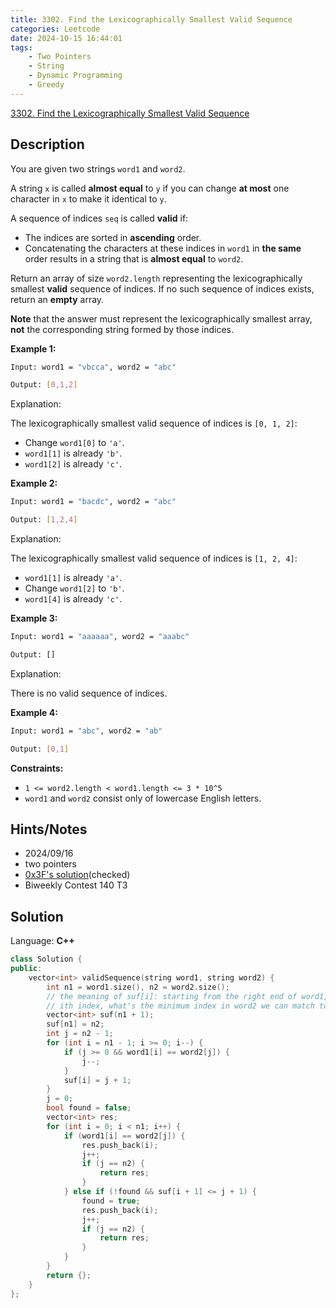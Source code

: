 ```yaml
---
title: 3302. Find the Lexicographically Smallest Valid Sequence
categories: Leetcode
date: 2024-10-15 16:44:01
tags:
    - Two Pointers
    - String
    - Dynamic Programming
    - Greedy
---
```


[3302. Find the Lexicographically Smallest Valid Sequence](https://leetcode.com/problems/find-the-lexicographically-smallest-valid-sequence/description/)

## Description

You are given two strings `word1` and `word2`.

A string `x` is called **almost equal**  to `y` if you can change **at most**  one character in `x` to make it identical to `y`.

A sequence of indices `seq` is called **valid**  if:

- The indices are sorted in **ascending**  order.
- Concatenating the characters at these indices in `word1` in **the same**  order results in a string that is **almost equal**  to `word2`.

Return an array of size `word2.length` representing the lexicographically smallest **valid**  sequence of indices. If no such sequence of indices exists, return an **empty**  array.

**Note**  that the answer must represent the lexicographically smallest array, **not**  the corresponding string formed by those indices.

**Example 1:**

```bash
Input: word1 = "vbcca", word2 = "abc"

Output: [0,1,2]
```

Explanation:

The lexicographically smallest valid sequence of indices is `[0, 1, 2]`:

- Change `word1[0]` to `'a'`.
- `word1[1]` is already `'b'`.
- `word1[2]` is already `'c'`.

**Example 2:**

```bash
Input: word1 = "bacdc", word2 = "abc"

Output: [1,2,4]
```

Explanation:

The lexicographically smallest valid sequence of indices is `[1, 2, 4]`:

- `word1[1]` is already `'a'`.
- Change `word1[2]` to `'b'`.
- `word1[4]` is already `'c'`.

**Example 3:**

```bash
Input: word1 = "aaaaaa", word2 = "aaabc"

Output: []
```

Explanation:

There is no valid sequence of indices.

**Example 4:**

```bash
Input: word1 = "abc", word2 = "ab"

Output: [0,1]
```

**Constraints:**

- `1 <= word2.length < word1.length <= 3 * 10^5`
- `word1` and `word2` consist only of lowercase English letters.

## Hints/Notes

- 2024/09/16
- two pointers
- [0x3F's solution](https://leetcode.cn/problems/find-the-lexicographically-smallest-valid-sequence/solutions/2934051/qian-hou-zhui-fen-jie-zi-xu-lie-pi-pei-t-le8d/)(checked)
- Biweekly Contest 140 T3

## Solution

Language: **C++**

```C++
class Solution {
public:
    vector<int> validSequence(string word1, string word2) {
        int n1 = word1.size(), n2 = word2.size();
        // the meaning of suf[i]: starting from the right end of word1, and up until
        // ith index, what's the minimum index in word2 we can match to
        vector<int> suf(n1 + 1);
        suf[n1] = n2;
        int j = n2 - 1;
        for (int i = n1 - 1; i >= 0; i--) {
            if (j >= 0 && word1[i] == word2[j]) {
                j--;
            }
            suf[i] = j + 1;
        }
        j = 0;
        bool found = false;
        vector<int> res;
        for (int i = 0; i < n1; i++) {
            if (word1[i] == word2[j]) {
                res.push_back(i);
                j++;
                if (j == n2) {
                    return res;
                }
            } else if (!found && suf[i + 1] <= j + 1) {
                found = true;
                res.push_back(i);
                j++;
                if (j == n2) {
                    return res;
                }
            }
        }
        return {};
    }
};
```

